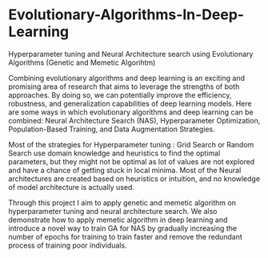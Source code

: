 # Evolutionary-Algorithms-In-Deep-Learning
Hyperparameter tuning and Neural Architecture search using Evolutionary Algorithms (Genetic and Memetic Algorihtm)

Combining evolutionary algorithms and deep learning is an exciting and promising area of research that aims to leverage the strengths of both approaches. By doing so, we can potentially improve the efficiency, robustness, and generalization capabilities of deep learning models. Here are some ways in which evolutionary algorithms and deep learning can be combined: Neural Architecture Search (NAS), Hyperparameter Optimization, Population-Based Training, and Data Augmentation Strategies.

Most of the strategies for Hyperparameter tuning : Grid Search or Random Search use domain knowledge and heuristics to find the optimal parameters, but they might not be optimal as lot of values are not explored and have a chance of getting stuck in local minima. Most of the Neural architectures are created based on heuristics or intuition, and no knowledge of model architecture is actually used.


Through this project I aim to apply genetic and memetic algorithm on hyperparameter tuning and neural architecture search. We also demonstrate how to apply memetic algorithm in deep learning and introduce a novel way to train GA for NAS by gradually increasing the number of epochs for training to train faster and remove the redundant process of training poor individuals.
